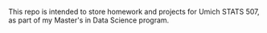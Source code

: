 This repo is intended to store homework and projects for Umich STATS 507, as part of my Master's in Data Science program.
